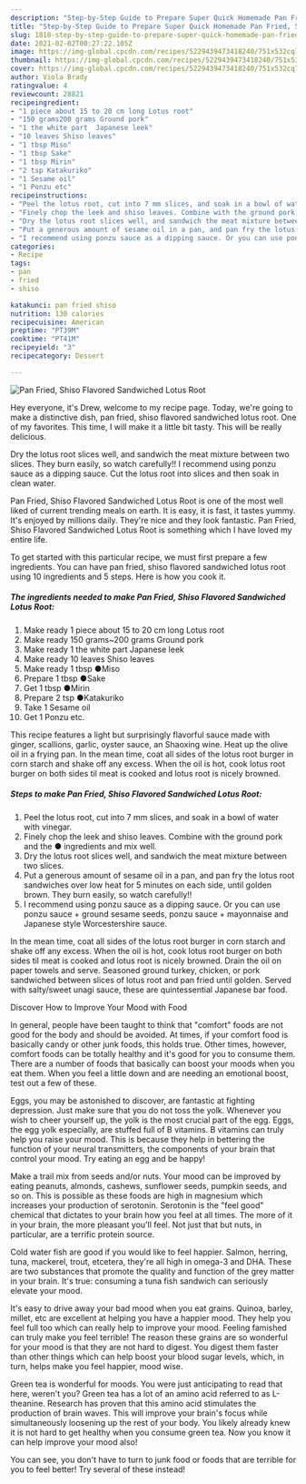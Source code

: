 ```yaml
---
description: "Step-by-Step Guide to Prepare Super Quick Homemade Pan Fried, Shiso Flavored Sandwiched Lotus Root"
title: "Step-by-Step Guide to Prepare Super Quick Homemade Pan Fried, Shiso Flavored Sandwiched Lotus Root"
slug: 1818-step-by-step-guide-to-prepare-super-quick-homemade-pan-fried-shiso-flavored-sandwiched-lotus-root
date: 2021-02-02T00:27:22.105Z
image: https://img-global.cpcdn.com/recipes/5229439473418240/751x532cq70/pan-fried-shiso-flavored-sandwiched-lotus-root-recipe-main-photo.jpg
thumbnail: https://img-global.cpcdn.com/recipes/5229439473418240/751x532cq70/pan-fried-shiso-flavored-sandwiched-lotus-root-recipe-main-photo.jpg
cover: https://img-global.cpcdn.com/recipes/5229439473418240/751x532cq70/pan-fried-shiso-flavored-sandwiched-lotus-root-recipe-main-photo.jpg
author: Viola Brady
ratingvalue: 4
reviewcount: 28821
recipeingredient:
- "1 piece about 15 to 20 cm long Lotus root"
- "150 grams200 grams Ground pork"
- "1 the white part  Japanese leek"
- "10 leaves Shiso leaves"
- "1 tbsp Miso"
- "1 tbsp Sake"
- "1 tbsp Mirin"
- "2 tsp Katakuriko"
- "1 Sesame oil"
- "1 Ponzu etc"
recipeinstructions:
- "Peel the lotus root, cut into 7 mm slices, and soak in a bowl of water with vinegar."
- "Finely chop the leek and shiso leaves. Combine with the ground pork and the ● ingredients and mix well."
- "Dry the lotus root slices well, and sandwich the meat mixture between two slices."
- "Put a generous amount of sesame oil in a pan, and pan fry the lotus root sandwiches over low heat for 5 minutes on each side, until golden brown. They burn easily, so watch carefully!!"
- "I recommend using ponzu sauce as a dipping sauce. Or you can use ponzu sauce + ground sesame seeds, ponzu sauce + mayonnaise and Japanese style Worcestershire sauce."
categories:
- Recipe
tags:
- pan
- fried
- shiso

katakunci: pan fried shiso 
nutrition: 130 calories
recipecuisine: American
preptime: "PT39M"
cooktime: "PT41M"
recipeyield: "3"
recipecategory: Dessert

---
```



![Pan Fried, Shiso Flavored Sandwiched Lotus Root](https://img-global.cpcdn.com/recipes/5229439473418240/751x532cq70/pan-fried-shiso-flavored-sandwiched-lotus-root-recipe-main-photo.jpg)

Hey everyone, it's Drew, welcome to my recipe page. Today, we're going to make a distinctive dish, pan fried, shiso flavored sandwiched lotus root. One of my favorites. This time, I will make it a little bit tasty. This will be really delicious.

Dry the lotus root slices well, and sandwich the meat mixture between two slices. They burn easily, so watch carefully!! I recommend using ponzu sauce as a dipping sauce. Cut the lotus root into slices and then soak in clean water.

Pan Fried, Shiso Flavored Sandwiched Lotus Root is one of the most well liked of current trending meals on earth. It is easy, it is fast, it tastes yummy. It's enjoyed by millions daily. They're nice and they look fantastic. Pan Fried, Shiso Flavored Sandwiched Lotus Root is something which I have loved my entire life.


To get started with this particular recipe, we must first prepare a few ingredients. You can have pan fried, shiso flavored sandwiched lotus root using 10 ingredients and 5 steps. Here is how you cook it.

<!--inarticleads1-->

##### The ingredients needed to make Pan Fried, Shiso Flavored Sandwiched Lotus Root:

1. Make ready 1 piece about 15 to 20 cm long Lotus root
1. Make ready 150 grams~200 grams Ground pork
1. Make ready 1 the white part  Japanese leek
1. Make ready 10 leaves Shiso leaves
1. Make ready 1 tbsp ●Miso
1. Prepare 1 tbsp ●Sake
1. Get 1 tbsp ●Mirin
1. Prepare 2 tsp ●Katakuriko
1. Take 1 Sesame oil
1. Get 1 Ponzu etc.


This recipe features a light but surprisingly flavorful sauce made with ginger, scallions, garlic, oyster sauce, an Shaoxing wine. Heat up the olive oil in a frying pan. In the mean time, coat all sides of the lotus root burger in corn starch and shake off any excess. When the oil is hot, cook lotus root burger on both sides til meat is cooked and lotus root is nicely browned. 

<!--inarticleads2-->

##### Steps to make Pan Fried, Shiso Flavored Sandwiched Lotus Root:

1. Peel the lotus root, cut into 7 mm slices, and soak in a bowl of water with vinegar.
1. Finely chop the leek and shiso leaves. Combine with the ground pork and the ● ingredients and mix well.
1. Dry the lotus root slices well, and sandwich the meat mixture between two slices.
1. Put a generous amount of sesame oil in a pan, and pan fry the lotus root sandwiches over low heat for 5 minutes on each side, until golden brown. They burn easily, so watch carefully!!
1. I recommend using ponzu sauce as a dipping sauce. Or you can use ponzu sauce + ground sesame seeds, ponzu sauce + mayonnaise and Japanese style Worcestershire sauce.


In the mean time, coat all sides of the lotus root burger in corn starch and shake off any excess. When the oil is hot, cook lotus root burger on both sides til meat is cooked and lotus root is nicely browned. Drain the oil on paper towels and serve. Seasoned ground turkey, chicken, or pork sandwiched between slices of lotus root and pan fried until golden. Served with salty/sweet unagi sauce, these are quintessential Japanese bar food. 

Discover How to Improve Your Mood with Food


In general, people have been taught to think that "comfort" foods are not good for the body and should be avoided. At times, if your comfort food is basically candy or other junk foods, this holds true. Other times, however, comfort foods can be totally healthy and it's good for you to consume them. There are a number of foods that basically can boost your moods when you eat them. When you feel a little down and are needing an emotional boost, test out a few of these.

Eggs, you may be astonished to discover, are fantastic at fighting depression. Just make sure that you do not toss the yolk. Whenever you wish to cheer yourself up, the yolk is the most crucial part of the egg. Eggs, the egg yolk especially, are stuffed full of B vitamins. B vitamins can truly help you raise your mood. This is because they help in bettering the function of your neural transmitters, the components of your brain that control your mood. Try eating an egg and be happy!

Make a trail mix from seeds and/or nuts. Your mood can be improved by eating peanuts, almonds, cashews, sunflower seeds, pumpkin seeds, and so on. This is possible as these foods are high in magnesium which increases your production of serotonin. Serotonin is the "feel good" chemical that dictates to your brain how you feel at all times. The more of it in your brain, the more pleasant you'll feel. Not just that but nuts, in particular, are a terrific protein source.

Cold water fish are good if you would like to feel happier. Salmon, herring, tuna, mackerel, trout, etcetera, they're all high in omega-3 and DHA. These are two substances that promote the quality and function of the grey matter in your brain. It's true: consuming a tuna fish sandwich can seriously elevate your mood. 

It's easy to drive away your bad mood when you eat grains. Quinoa, barley, millet, etc are excellent at helping you have a happier mood. They help you feel full too which can really help to improve your mood. Feeling famished can truly make you feel terrible! The reason these grains are so wonderful for your mood is that they are not hard to digest. You digest them faster than other things which can help boost your blood sugar levels, which, in turn, helps make you feel happier, mood wise.

Green tea is wonderful for moods. You were just anticipating to read that here, weren't you? Green tea has a lot of an amino acid referred to as L-theanine. Research has proven that this amino acid stimulates the production of brain waves. This will improve your brain's focus while simultaneously loosening up the rest of your body. You likely already knew it is not hard to get healthy when you consume green tea. Now you know it can help improve your mood also!

You can see, you don't have to turn to junk food or foods that are terrible for you to feel better! Try several of these instead!

